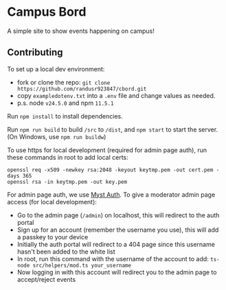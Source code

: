 # Campus Bord

A simple site to show events happening on campus!

## Contributing

To set up a local dev environment:

- fork or clone the repo: `git clone https://github.com/randusr923847/cbord.git`
- copy `exampledotenv.txt` into a `.env` file and change values as needed.
- p.s. node `v24.5.0` and npm `11.5.1`

Run `npm install` to install dependencies.

Run `npm run build` to build `/src` to `/dist`, and `npm start` to start the server.
(On Windows, use `npm run buildw`)

To use https for local development (required for admin page auth), run these commands in root to add local certs:

```
openssl req -x509 -newkey rsa:2048 -keyout keytmp.pem -out cert.pem -days 365
openssl rsa -in keytmp.pem -out key.pem
```

For admin page auth, we use [Myst Auth](https://github.com/mystsec/MystAuth).
To give a moderator admin page access (for local development):

- Go to the admin page (`/admin`) on localhost, this will redirect to the auth portal
- Sign up for an account (remember the username you use), this will add a passkey to your device
- Initially the auth portal will redirect to a 404 page since this username hasn't been added to the white list
- In root, run this command with the username of the account to add: `ts-node src/helpers/mod.ts your_username`
- Now logging in with this account will redirect you to the admin page to accept/reject events
